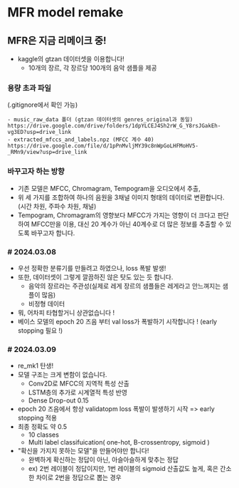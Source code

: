 # MFR model remake
## MFR은 지금 리메이크 중!
- kaggle의 gtzan 데이터셋을 이용합니다!
  - 10개의 장르, 각 장르당 100개의 음악 샘플을 제공
 

### 용량 초과 파일
(.gitignore에서 확인 가능)
```
- music_raw_data 폴더 (gtzan 데이터셋의 genres_original과 동일)
https://drive.google.com/drive/folders/1dpYLCEJ4Sh2rW_G_Y8rsJGakEh-vg3ED?usp=drive_link
- extracted_mfccs_and_labels.npz (MFCC 계수 40)
https://drive.google.com/file/d/1pPnMvljMY39c8nWpGoLHFMoHV5-_RMn9/view?usp=drive_link
```

### 바꾸고자 하는 방향
- 기존 모델은 MFCC, Chromagram, Tempogram을 오디오에서 추출,
- 위 세 가지를 조합하여 하나의 음원을 3채널 이미지 형태의 데이터로 변환합니다.(시간 차원, 주파수 차원, 채널)
- Tempogram, Chromagram의 영향보다 MFCC가 가지는 영향이 더 크다고 판단하여 MFCC만을 이용, 대신 20 계수가 아닌 40계수로 더 많은 정보를 추출할 수 있도록 바꾸고자 합니다.

### # 2024.03.08
- 우선 정확한 분류기를 만들려고 하였으나, loss 폭발 발생!
- 또한, 데이터셋이 그렇게 깔끔하진 않은 탓도 있는 듯 합니다.
  - 음악의 장르라는 주관성(실제로 레게 장르의 샘플들은 레게라고 안느껴지는 샘플이 많음)
  - 비정형 데이터
- 뭐, 어차피 타협할거니 상관없습니다 !
- 베이스 모델의 epoch 20 즈음 부터 val loss가 폭발하기 시작합니다 ! (early stopping 필요 !)

  
### # 2024.03.09
- re_mk1 탄생!
- 모델 구조는 크게 변함이 없습니다.
  - Conv2D로 MFCC의 지역적 특성 산출
  - LSTM층의 추가로 시계열적 특성 반영
  - Dense Drop-out 0.15
- epoch 20 즈음에서 항상 validatopm loss 폭발이 발생하기 시작 => early stopping 적용
- 최종 정확도 약 0.5
  - 10 classes
  - Multi label classifuication( one-hot, B-crossentropy, sigmoid )
- "확신을 가지지 못하는 모델"을 만들어야만 합니다!
  - 완벽하게 확신하는 정답이 아닌, 아슬아슬하게 맞추는 정답
  - ex) 2번 레이블이 정답이지만, 1번 레이블의 sigmoid 산출값도 높게, 혹은 간소한 차이로 2번을 정답으로 뽑는 경우   
